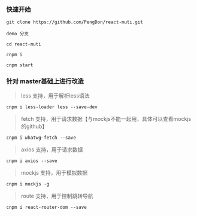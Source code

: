 
### 快速开始

```
git clone https://github.com/PengDon/react-muti.git

demo 分支

cd react-muti

cnpm i

cnpm start
```

### 针对 master基础上进行改造
> less 支持，用于解析less语法
```
cnpm i less-loader less --save-dev
```
> fetch 支持，用于请求数据【与mockjs不能一起用，具体可以查看mockjs的github】
```
cnpm i whatwg-fetch --save
```
> axios 支持，用于请求数据
```
cnpm i axios --save
```
> mockjs 支持，用于模拟数据
```
cnpm i mockjs -g
```
> route 支持，用于控制跳转导航
```
cnpm i react-router-dom --save
```



